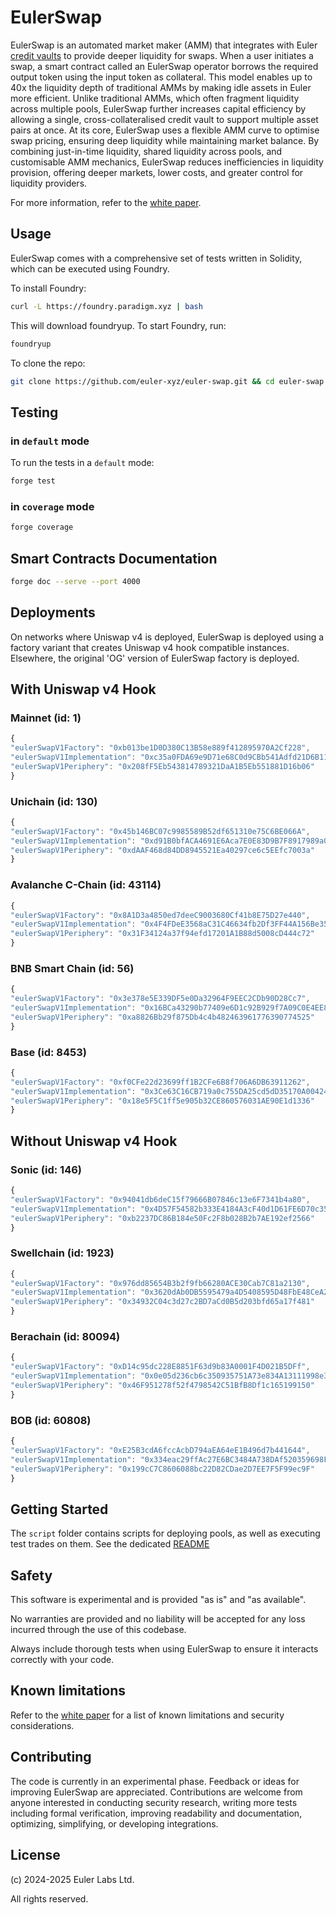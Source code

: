 # EulerSwap

EulerSwap is an automated market maker (AMM) that integrates with Euler [credit vaults](https://docs.euler.finance/euler-vault-kit-white-paper/) to provide deeper liquidity for swaps. When a user initiates a swap, a smart contract called an EulerSwap operator borrows the required output token using the input token as collateral. This model enables up to 40x the liquidity depth of traditional AMMs by making idle assets in Euler more efficient. Unlike traditional AMMs, which often fragment liquidity across multiple pools, EulerSwap further increases capital efficiency by allowing a single, cross-collateralised credit vault to support multiple asset pairs at once. At its core, EulerSwap uses a flexible AMM curve to optimise swap pricing, ensuring deep liquidity while maintaining market balance. By combining just-in-time liquidity, shared liquidity across pools, and customisable AMM mechanics, EulerSwap reduces inefficiencies in liquidity provision, offering deeper markets, lower costs, and greater control for liquidity providers.

For more information, refer to the [white paper](./docs/whitepaper/EulerSwap_White_Paper.pdf).

## Usage

EulerSwap comes with a comprehensive set of tests written in Solidity, which can be executed using Foundry.

To install Foundry:

```sh
curl -L https://foundry.paradigm.xyz | bash
```

This will download foundryup. To start Foundry, run:

```sh
foundryup
```

To clone the repo:

```sh
git clone https://github.com/euler-xyz/euler-swap.git && cd euler-swap
```

## Testing

### in `default` mode

To run the tests in a `default` mode:

```sh
forge test
```

### in `coverage` mode

```sh
forge coverage
```

## Smart Contracts Documentation

```sh
forge doc --serve --port 4000
```

## Deployments

On networks where Uniswap v4 is deployed, EulerSwap is deployed using a factory variant that creates Uniswap v4 hook compatible instances. Elsewhere, the original 'OG' version of EulerSwap factory is deployed.

## With Uniswap v4 Hook

### Mainnet (id: 1)

```javascript
{
"eulerSwapV1Factory": "0xb013be1D0D380C13B58e889f412895970A2Cf228",
"eulerSwapV1Implementation": "0xc35a0FDA69e9D71e68C0d9CBb541Adfd21D6B117",
"eulerSwapV1Periphery": "0x208fF5Eb543814789321DaA1B5Eb551881D16b06"
}
```

### Unichain (id: 130)

```javascript
{
"eulerSwapV1Factory": "0x45b146BC07c9985589B52df651310e75C6BE066A",
"eulerSwapV1Implementation": "0xd91B0bfACA4691E6Aca7E0E83D9B7F8917989a03",
"eulerSwapV1Periphery": "0xdAAF468d84DD8945521Ea40297ce6c5EEfc7003a"
}
```

### Avalanche C-Chain (id: 43114)

```javascript
{
"eulerSwapV1Factory": "0x8A1D3a4850ed7deeC9003680Cf41b8E75D27e440",
"eulerSwapV1Implementation": "0x4F4FDeE3568aC31C46634fb2Df3FF44A156Be351",
"eulerSwapV1Periphery": "0x31F34124a37f94efd17201A1B88d5008cD444c72"
}
```

### BNB Smart Chain (id: 56)

```javascript
{
"eulerSwapV1Factory": "0x3e378e5E339DF5e0Da32964F9EEC2CDb90D28Cc7",
"eulerSwapV1Implementation": "0x16BCa43290b77409e6D1c92B929f7A09C0E4EE86",
"eulerSwapV1Periphery": "0xa8826Bb29f875Db4c4b482463961776390774525"
}
```

### Base (id: 8453)

```javascript
{
"eulerSwapV1Factory": "0xf0CFe22d23699ff1B2CFe6B8f706A6DB63911262",
"eulerSwapV1Implementation": "0x3Ce63C16CB719a0c755DA25cd5dD35170A00424f",
"eulerSwapV1Periphery": "0x18e5F5C1ff5e905b32CE860576031AE90E1d1336"
}
```

## Without Uniswap v4 Hook

### Sonic (id: 146)

```javascript
{
"eulerSwapV1Factory": "0x94041db6deC15f79666B07846c13e6F7341b4a80",
"eulerSwapV1Implementation": "0x4D57F54582b333E4184A3cF40d1D61FE6D70c35D",
"eulerSwapV1Periphery": "0xb2237DC86B184e50Fc2F8b028B2b7AE192ef2566"
}
```

### Swellchain (id: 1923)

```javascript
{
"eulerSwapV1Factory": "0x976dd85654B3b2f9fb66280ACE30Cab7C81a2130",
"eulerSwapV1Implementation": "0x3620dAb0DB5595479a4D5408595D48FbE48CeA2A",
"eulerSwapV1Periphery": "0x34932C04c3d27c2BD7aCd0B5d203bfd65a17f481"
}
```

### Berachain (id: 80094)

```javascript
{
"eulerSwapV1Factory": "0xD14c95dc228E8851F63d9b83A0001F4D021B5DFf",
"eulerSwapV1Implementation": "0x0e05d236cb6c350935751A73e834A13111998e3c",
"eulerSwapV1Periphery": "0x46F951278f52f4798542C51BfB8Df1c165199150"
}
```

### BOB (id: 60808)

```javascript
{
"eulerSwapV1Factory": "0xE25B3cdA6fccAcbD794aEA64eE1B496d7b441644",
"eulerSwapV1Implementation": "0x334eac29ffAc27E6BC3484A738DAf520359698F0",
"eulerSwapV1Periphery": "0x199cC7C8606088bc22D82CDae2D7EE7F5F99ec9F"
}
```

## Getting Started

The `script` folder contains scripts for deploying pools, as well as executing test trades on them. See the dedicated [README](./script/README.md)

## Safety

This software is experimental and is provided "as is" and "as available".

No warranties are provided and no liability will be accepted for any loss incurred through the use of this codebase.

Always include thorough tests when using EulerSwap to ensure it interacts correctly with your code.

## Known limitations

Refer to the [white paper](./docs/whitepaper/EulerSwap_White_Paper.pdf) for a list of known limitations and security considerations.

## Contributing

The code is currently in an experimental phase. Feedback or ideas for improving EulerSwap are appreciated. Contributions are welcome from anyone interested in conducting security research, writing more tests including formal verification, improving readability and documentation, optimizing, simplifying, or developing integrations.

## License

(c) 2024-2025 Euler Labs Ltd.

All rights reserved.
